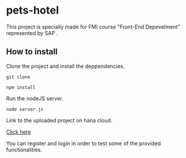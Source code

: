 # pets-hotel
This project is specially made for FMI course "Front-End Depevelment" represented by SAP . 
## How to install 
Clone the project and install the deppendencies.
```
git clone
```

```
npm install
```

Run the nodeJS server.

```
node server.js 
```

Link to the uploaded project on hana cloud.

[Click here](https://petshotel-p2000134555trial.dispatcher.hanatrial.ondemand.com/public/index.html)


You can register and login in order to test some of the provided functionalities. 